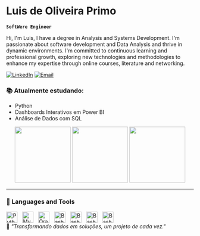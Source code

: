 #  Luis de Oliveira Primo

**`SoftWere Engineer`**

Hi, I'm Luis, I have a degree in Analysis and Systems Development. I'm passionate about software development and Data Analysis and thrive in dynamic environments. I'm committed to continuous learning and professional growth, exploring new technologies and methodologies to enhance my expertise through online courses, literature and networking.

[![LinkedIn](https://img.shields.io/badge/-LinkedIn-blue?style=flat&logo=linkedin&logoColor=white)](https://www.linkedin.com/in/luis-de-oliveira-primo-36575b2b1/)
[![Email](https://img.shields.io/badge/-Email-c14438?style=flat&logo=gmail&logoColor=white)](mailto:luis.oliveiraprimo288@gmail.com)

### 📚 Atualmente estudando:
- Python
- Dashboards Interativos em Power BI
- Análise de Dados com SQL

<div align="center">
  <img src="https://github-readme-stats.vercel.app/api?username=LuisdeOliveiraPrimo&show_icons=true&theme=dracula" height="150" />
  <img src="https://github-readme-stats.vercel.app/api/top-langs/?username=LuisdeOliveiraPrimo&layout=compact&theme=tokyonight" height="150" />
  <img src="https://github-readme-streak-stats.herokuapp.com/?user=LuisdeOliveiraPrimo&theme=radical" height="150" />
</div>


---

### 🧰 Languages and Tools

<img align="left" alt="Python" width="30px" style="padding-right:10px;" src="https://cdn.jsdelivr.net/gh/devicons/devicon@latest/icons/python/python-original.svg"/>
<img align="left" alt="MySQL" width="30px" style="padding-right:10px;" src="https://cdn.jsdelivr.net/gh/devicons/devicon@latest/icons/mysql/mysql-original-wordmark.svg" />
<img align="left" alt="Oracle" width="30px" style="padding-right:10px;" src="https://cdn.jsdelivr.net/gh/devicons/devicon@latest/icons/oracle/oracle-original.svg" />


<img align="left" alt="Bash" width="30px" style="padding-right:10px;" src="https://cdn.jsdelivr.net/gh/devicons/devicon@latest/icons/vscode/vscode-original.svg" />
<img align="left" alt="Bash" width="30px" style="padding-right:10px;" src="https://cdn.jsdelivr.net/gh/devicons/devicon@latest/icons/plotly/plotly-original.svg" />
<img align="left" alt="Bash" width="30px" style="padding-right:10px;" src="https://cdn.jsdelivr.net/gh/devicons/devicon@latest/icons/numpy/numpy-original.svg" />
<img align="left" alt="Bash" width="30px" style="padding-right:10px;" src="https://cdn.jsdelivr.net/gh/devicons/devicon@latest/icons/pycharm/pycharm-original.svg" />

<br />

🧩 *"Transformando dados em soluções, um projeto de cada vez."*
